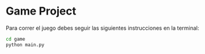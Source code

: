 # Game Project

Para correr el juego debes seguir las siguientes instrucciones en la terminal:
```sh
cd game
python main.py
```